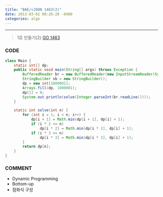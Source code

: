 ```yaml
---
title: "BAE/<JOON 1463(2)"
date: 2013-03-01 08:26:28 -0400
categories: algo
---
```

---

> 1로 만들기(2) [GO 1463]

### CODE
```java
class Main {
	static int[] dp;
	public static void main(String[] args) throws Exception {
		BufferedReader br = new BufferedReader(new InputStreamReader(System.in));
		StringBuilder sb = new StringBuilder();
		dp = new int[1000001];
		Arrays.fill(dp, 1000001);
		dp[1] = 0;
		System.out.println(solve(Integer.parseInt(br.readLine())));
	}

	static int solve(int n) {
		for (int i = 1; i < n; i++) {
			dp[i + 1] = Math.min(dp[i + 1], dp[i] + 1);
			if (i * 2 <= n)
				dp[i * 2] = Math.min(dp[i * 2], dp[i] + 1);
			if (i * 3 <= n)
				dp[i * 3] = Math.min(dp[i * 3], dp[i] + 1);
		}
		return dp[n];
	}
}
```

### COMMENT
* Dynamic Programming
* Bottom-up
* 점화식 구성

[GO 1463]: https://www.acmicpc.net/problem/1463
